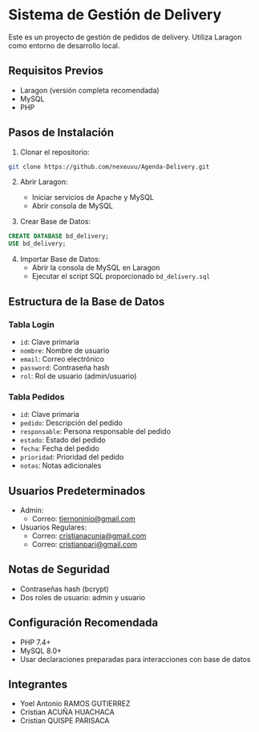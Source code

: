 # Sistema de Gestión de Delivery
Este es un proyecto de gestión de pedidos de delivery. Utiliza Laragon como entorno de desarrollo local.
## Requisitos Previos
- Laragon (versión completa recomendada)
- MySQL
- PHP

## Pasos de Instalación

1. Clonar el repositorio:
```bash
git clone https://github.com/nexeuvu/Agenda-Delivery.git
```

2. Abrir Laragon:
   - Iniciar servicios de Apache y MySQL
   - Abrir consola de MySQL

3. Crear Base de Datos:
```sql
CREATE DATABASE bd_delivery;
USE bd_delivery;
```

4. Importar Base de Datos:
   - Abrir la consola de MySQL en Laragon
   - Ejecutar el script SQL proporcionado `bd_delivery.sql`

## Estructura de la Base de Datos

### Tabla Login
- `id`: Clave primaria
- `nombre`: Nombre de usuario
- `email`: Correo electrónico
- `password`: Contraseña hash
- `rol`: Rol de usuario (admin/usuario)

### Tabla Pedidos
- `id`: Clave primaria
- `pedido`: Descripción del pedido
- `responsable`: Persona responsable del pedido
- `estado`: Estado del pedido
- `fecha`: Fecha del pedido
- `prioridad`: Prioridad del pedido
- `notas`: Notas adicionales

## Usuarios Predeterminados
- Admin: 
  - Correo: tiernoninio@gmail.com
- Usuarios Regulares:
  - Correo: cristianacunia@gmail.com
  - Correo: cristianpari@gmail.com

## Notas de Seguridad
- Contraseñas hash (bcrypt)
- Dos roles de usuario: admin y usuario

## Configuración Recomendada
- PHP 7.4+
- MySQL 8.0+
- Usar declaraciones preparadas para interacciones con base de datos

## Integrantes
- Yoel Antonio RAMOS GUTIERREZ
- Cristian ACUÑA HUACHACA
- Cristian QUISPE PARISACA

